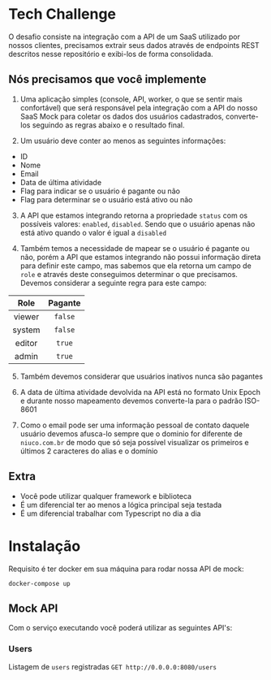# Tech Challenge

O desafio consiste na integração com a API de um SaaS utilizado por nossos clientes, precisamos extrair seus dados através de endpoints REST descritos nesse repositório e exibi-los de forma consolidada.

## Nós precisamos que você implemente

1. Uma aplicação simples (console, API, worker, o que se sentir mais confortável) que será responsável pela integração com a API do nosso SaaS Mock para coletar os dados dos usuários cadastrados, converte-los seguindo as regras abaixo e o resultado final.

2. Um usuário deve conter ao menos as seguintes informações:

- ID
- Nome
- Email
- Data de última atividade
- Flag para indicar se o usuário é pagante ou não
- Flag para determinar se o usuário está ativo ou não

3. A API que estamos integrando retorna a propriedade `status` com os possíveis valores: `enabled`, `disabled`. Sendo que o usuário apenas não está ativo quando o valor é igual a `disabled`

4. Também temos a necessidade de mapear se o usuário é pagante ou não, porém a API que estamos integrando não possui informação direta para definir este campo, mas sabemos que ela retorna um campo de `role` e através deste conseguimos determinar o que precisamos. Devemos considerar a seguinte regra para este campo:

| Role | Pagante |
|:----:|:-------:|
|viewer| `false` |
|system| `false` |
|editor| `true`  |
|admin | `true`  |

5. Também devemos considerar que usuários inativos nunca são pagantes

6. A data de última atividade devolvida na API está no formato Unix Epoch e durante nosso mapeamento devemos converte-la para o padrão ISO-8601 

7. Como o email pode ser uma informação pessoal de contato daquele usuário devemos afusca-lo sempre que o dominio for diferente de `niuco.com.br` de modo que só seja possível visualizar os primeiros e últimos 2 caracteres do alias e o domínio

## Extra

- Você pode utilizar qualquer framework e biblioteca
- É um diferencial ter ao menos a lógica principal seja testada
- É um diferencial trabalhar com Typescript no dia a dia

# Instalação

Requisito é ter docker em sua máquina para rodar nossa API de mock:

```
docker-compose up
```

## Mock API

Com o serviço executando você poderá utilizar as seguintes API's:

### Users

Listagem de `users` registradas
`GET http://0.0.0.0:8080/users`